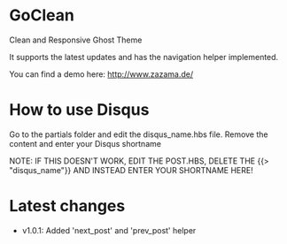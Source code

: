 # GoClean
Clean and Responsive Ghost Theme

It supports the latest updates and has the navigation helper implemented.

You can find a demo here: http://www.zazama.de/

# How to use Disqus
Go to the partials folder and edit the disqus_name.hbs file. Remove the content and enter your Disqus shortname

NOTE: IF THIS DOESN'T WORK, EDIT THE POST.HBS, DELETE THE {{> "disqus_name"}} AND INSTEAD ENTER YOUR SHORTNAME HERE!

# Latest changes
- v1.0.1: Added 'next_post' and 'prev_post' helper